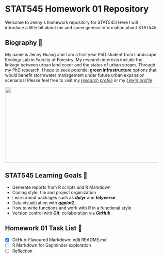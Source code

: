 # STAT545 Homework 01 Repository
Welcome to Jenny's homework repository for STAT545! Here I will introduce a little bit about me and some general information about STAT545
## Biography :girl:
My name is Jenny Huang and I am a first year PhD student from Landscape Ecology Lab in Faculty of Forestry. My research interests include the linkage between urban land cover and the status of urban stream. Through my PhD research, I hope to seek potential **green infrastructure** options that would benefit stormwater management under future urban expansion scenarios! Please feel free to visit my *[research profile](http://sarahgergel.net/lel/people/jenny-huang/)* or my *[Linkin profile](https://www.linkedin.com/in/jennyjyhuang/)* 

<p align="center">
<img src="https://github.com/STAT545-UBC-students/hw01-huangjieying/raw/master/STORMWATER.jpg" height="250" width="700"/>
</p>

## STAT545 Learning Goals :rocket:
* Generate reports from R scripts and R Markdown
* Coding style, file and project organization
* Learn about packages such as __*dplyr*__ and __*tidyverse*__
* Data visualization with __*ggplot2*__
* How to write functions and work with R in a functional style
* Version control with __*Git*__; collaboration via __*GitHub*__
## Homework 01 Task List :pencil:
- [x] GitHub-Flavoured Markdown: edit README.md
- [ ] R Markdown for Gapminder exploration
- [ ] Reflection
